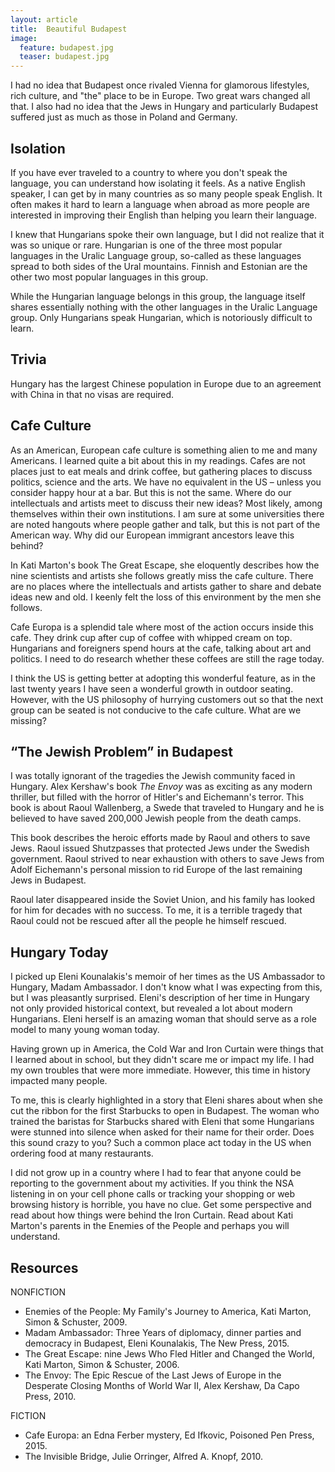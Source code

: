 ```yaml
---
layout: article
title:  Beautiful Budapest
image:
  feature: budapest.jpg
  teaser: budapest.jpg
---
```

I had no idea that Budapest once rivaled Vienna for glamorous lifestyles, rich culture, and "the" place to be in Europe.  Two great wars changed all that.  I also had no idea that the Jews in Hungary and particularly Budapest suffered just as much as those in Poland and Germany.
  
Isolation
---------
If you have ever traveled to a country to where you don't speak the language, you can understand how isolating it feels.  As a native English speaker, I can get by in many countries as so many people speak English.  It often makes it hard to learn a language when abroad as more people are interested in improving their English than helping you learn their language.  

I knew that Hungarians spoke their own language, but I did not realize that it was so unique or rare.  Hungarian is one of the three most popular languages in the Uralic Language group, so-called as these languages spread to both sides of the Ural mountains.  Finnish and Estonian are the other two most popular languages in this group.

While the Hungarian language belongs in this group, the language itself shares essentially nothing with the other languages in the Uralic Language group.  Only Hungarians speak Hungarian, which is notoriously difficult to learn.  

Trivia
------
Hungary has the largest Chinese population in Europe due to an agreement with China in that no visas are required.

Cafe Culture
------------
As an American, European cafe culture is something alien to me and many Americans.  I learned quite a bit about this in my readings.  Cafes are not places just to eat meals and drink coffee, but gathering places to discuss politics, science and the arts.  We have no equivalent in the US – unless you consider happy hour at a bar.  But this is not the same.  Where do our intellectuals and artists meet to discuss their new ideas?  Most likely, among themselves within their own institutions.  I am sure at some universities there are noted hangouts where people gather and talk, but this is not part of the American way.  Why did our European immigrant ancestors leave this behind?

In Kati Marton's book The Great Escape, she eloquently describes how the nine scientists and artists she follows greatly miss the cafe culture.  There are no places where the intellectuals and artists gather to share and debate ideas new and old.  I keenly felt the loss of this environment by the men she follows.  

Cafe Europa is a splendid tale where most of the action occurs inside this cafe.  They drink cup after cup of coffee with whipped cream on top.  Hungarians and foreigners spend hours at the cafe, talking about art and politics.  I need to do research whether these coffees are still the rage today.

I think the US is getting better at adopting this wonderful feature, as in the last twenty years I have seen a wonderful growth in outdoor seating.  However, with the US philosophy of hurrying customers out so that the next group can be seated is not conducive to the cafe culture.  What are we missing?

“The Jewish Problem” in Budapest
--------------------
I was totally ignorant of the tragedies the Jewish community faced in Hungary.  Alex Kershaw's book *The Envoy* was as exciting as any modern thriller, but filled with the horror of Hitler's and Eichemann's terror.  This book is about Raoul Wallenberg, a Swede that traveled to Hungary and he is believed to have saved 200,000 Jewish people from the death camps.  

This book describes the heroic efforts made by Raoul and others to save Jews.  Raoul issued Shutzpasses that protected Jews under the Swedish government.  Raoul strived to near exhaustion with others to save Jews from Adolf Eichemann's personal mission to rid Europe of the last remaining Jews in Budapest.  

Raoul later disappeared inside the Soviet Union, and his family has looked for him for decades with no success.  To me, it is a terrible tragedy that Raoul could not be rescued after all the people he himself rescued.


Hungary Today
-------------
I picked up Eleni Kounalakis's memoir of her times as the US Ambassador to Hungary, Madam Ambassador.  I don't know what I was expecting from this, but I was pleasantly surprised.  Eleni's description of her time in Hungary not only provided historical context, but revealed a lot about modern Hungarians.  Eleni herself is an amazing woman that should serve as a role model to many young woman today.

Having grown up in America, the Cold War and Iron Curtain were things that I learned about in school, but they didn't scare me or impact my life.  I had my own troubles that were more immediate.  However, this time in history impacted many people.  

To me, this is clearly highlighted in a story that Eleni shares about when she cut the ribbon for the first Starbucks to open in Budapest.  The woman who trained the baristas for Starbucks shared with Eleni that some Hungarians were stunned into silence when asked for their name for their order.  Does this sound crazy to you?  Such a common place act today in the US when ordering food at many restaurants.  

I did not grow up in a country where I had to fear that anyone could be reporting to the government about my activities.  If you think the NSA listening in on your cell phone calls or tracking your shopping or web browsing history is horrible, you have no clue.  Get some perspective and read about how things were behind the Iron Curtain.  Read about Kati Marton's parents in the Enemies of the People and perhaps you will understand.  

Resources
---------
NONFICTION  
* Enemies of the People: My Family's Journey to America, Kati Marton, Simon & Schuster, 2009.
* Madam Ambassador:  Three Years of diplomacy, dinner parties and democracy in Budapest, Eleni Kounalakis, The New Press, 2015.
* The Great Escape:  nine Jews Who Fled Hitler and Changed the World, Kati Marton, Simon & Schuster, 2006.
* The Envoy:  The Epic Rescue of the Last Jews of Europe in the Desperate Closing Months of World War II, Alex Kershaw, Da Capo Press, 2010.

FICTION  
* Cafe Europa: an Edna Ferber mystery, Ed Ifkovic, Poisoned Pen Press, 2015.
* The Invisible Bridge, Julie Orringer, Alfred A. Knopf, 2010.
